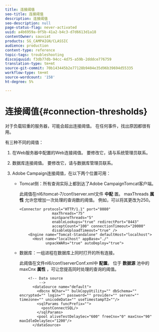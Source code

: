 ```yaml
---
title: 连接阈值
seo-title: 连接阈值
description: 连接阈值
seo-description: null
page-status-flag: never-activated
uuid: a4b6959a-0f5b-41a2-b4c3-d7d6613d1a18
contentOwner: sauviat
products: SG_CAMPAIGN/CLASSIC
audience: production
content-type: reference
topic-tags: troubleshooting
discoiquuid: f3db77db-94cc-4d75-a59b-2dddce776759
translation-type: tm+mt
source-git-commit: 70b143445b2e77128b9404e35d96b39694d55335
workflow-type: tm+mt
source-wordcount: '158'
ht-degree: 5%

---
```



# 连接阈值{#connection-thresholds}

对于负载较重的服务器，可能会超出连接阈值。 在任何事件，找出原因都很有用。

有三种不同的阈值：

1. 在Web服务器中配置的Web连接阈值。 要修改它，请与系统管理员联系。
1. 数据库连接阈值。 要修改它，请与数据库管理员联系。
1. Adobe Campaign连接阈值，在以下两个位置可用：

   * Tomcat侧：所有查询实际上都到达了Adobe CampaignTomcat客户端。

      此阈值在nl6/tomcat-7/conf/server.xml文件 **中配** 置。 maxThreads **属性** 允许您增加一次处理的查询数的阈值。 例如，可以将其更改为250。

      ```
      <Connector protocol="HTTP/1.1" port="8080"
                     maxThreads="75"
                     minSpareThreads="5"
                     enableLookups="true" redirectPort="8443"
                     acceptCount="100" connectionTimeout="20000"
                     disableUploadTimeout="true" />
          <Engine name="Tomcat-Standalone" defaultHost="localhost">
            <Host name="localhost" appBase="./"
                  unpackWARs="true" autoDeploy="true">
      ```

   * 数据库：一组进程在数据库上同时打开的所有连接。

      此阈值在文件nl6/conf/serverConf.xml中 **配置**。 位于 **数据源** 池中的maxCnx **属性** ，可让您提高同时处理的查询的阈值。

      ```
          <!-- Data source
               -->
            <dataSource name="default">
              <dbcnx NChar="" bulkCopyUtility="" dbSchema="" encrypted="" login="" password="" provider="" server="" timezone="" unicodeData="" useTimestampTZ=""/>
              <sqlParams funcPrefix="">
                <postConnectSQL/>
              </sqlParams>
              <pool aliveTestDelaySec="600" freeCnx="0" maxCnx="90" maxIdleDelaySec="1200"/>
            </dataSource>
      ```

